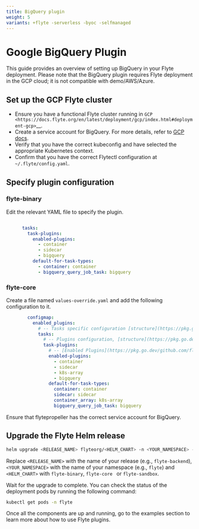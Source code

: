 ```yaml
---
title: BigQuery plugin
weight: 5
variants: +flyte -serverless -byoc -selfmanaged
---
```


# Google BigQuery Plugin


This guide provides an overview of setting up BigQuery in your Flyte deployment.
Please note that the BigQuery plugin requires Flyte deployment in the GCP cloud;
it is not compatible with demo/AWS/Azure.

## Set up the GCP Flyte cluster


* Ensure you have a functional Flyte cluster running in `GCP <https://docs.flyte.org/en/latest/deployment/gcp/index.html#deployment-gcp>`__.
* Create a service account for BigQuery. For more details, refer to [GCP docs](https://cloud.google.com/bigquery/docs/quickstarts/quickstart-client-libraries).
* Verify that you have the correct kubeconfig and have selected the appropriate Kubernetes context.
* Confirm that you have the correct Flytectl configuration at ``~/.flyte/config.yaml``.

## Specify plugin configuration

### flyte-binary

Edit the relevant YAML file to specify the plugin.

```yaml

      tasks:
        task-plugins:
          enabled-plugins:
            - container
            - sidecar
            - bigquery
          default-for-task-types:
            - container: container
            - bigquery_query_job_task: bigquery
```

### flyte-core

Create a file named ``values-override.yaml`` and add the following configuration to it.

```yaml
        configmap:
          enabled_plugins:
            # -- Tasks specific configuration [structure](https://pkg.go.dev/github.com/flyteorg/flytepropeller/pkg/controller/nodes/task/config#GetConfig)
            tasks:
              # -- Plugins configuration, [structure](https://pkg.go.dev/github.com/flyteorg/flytepropeller/pkg/controller/nodes/task/config#TaskPluginConfig)
              task-plugins:
                # -- [Enabled Plugins](https://pkg.go.dev/github.com/flyteorg/flyteplugins/go/tasks/config#Config). Enable sagemaker*, athena if you install the backend
                enabled-plugins:
                  - container
                  - sidecar
                  - k8s-array
                  - bigquery
                default-for-task-types:
                  container: container
                  sidecar: sidecar
                  container_array: k8s-array
                  bigquery_query_job_task: bigquery
```

Ensure that flytepropeller has the correct service account for BigQuery.

## Upgrade the Flyte Helm release


```bash
helm upgrade <RELEASE_NAME> flyteorg/<HELM_CHART> -n <YOUR_NAMESPACE> --values values-override.yaml

```

Replace ``<RELEASE_NAME>`` with the name of your release (e.g., ``flyte-backend``),
``<YOUR_NAMESPACE>`` with the name of your namespace (e.g., ``flyte``) and `<HELM_CHART>` with `flyte-binary`, `flyte-core ` or `flyte-sandbox`.


Wait for the upgrade to complete. You can check the status of the deployment pods by running the following command:

```bash
kubectl get pods -n flyte
```

Once all the components are up and running, go to the examples section to learn more about how to use Flyte plugins.
